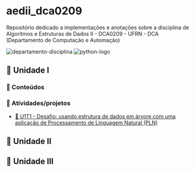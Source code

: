 # aedii_dca0209
Repositório dedicado a implementações e anotações sobre a disciplina de Algoritmos e Estruturas de Dados II - DCA0209 - UFRN - DCA (Departamento de Computação e Automação)

![departamento-disciplina](https://img.shields.io/badge/dca-Algoritmos_e_Estrutura_de_Dados_2-blue?style=for-the-badge)
![python-logo](https://img.shields.io/badge/python-grey?style=for-the-badge&logo=python&logoColor=white)

## 🚀 Unidade I

### 📖 Conteúdos

### 🎯 Atividades/projetos
- [📌 U1T1 - Desafio: usando estrutura de dados em árvore com uma aplicação de Processamento de Linguagem Natural (PLN)](https://github.com/CarlosG18/aedii_dca0209/blob/main/unidade1/U1T2/u1t1.md)

## 🚀 Unidade II

## 🚀 Unidade III